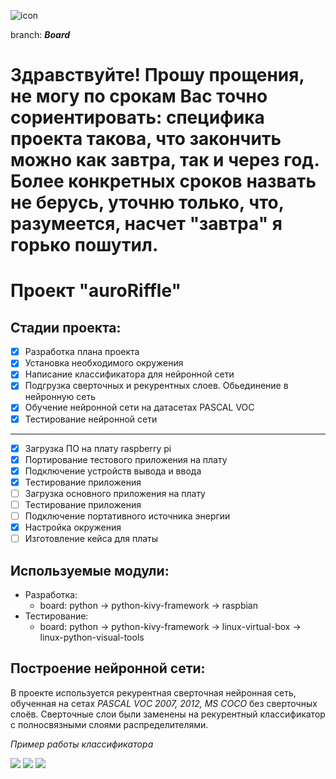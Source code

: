 ![icon](https://img.icons8.com/material/24/000000/raspberry-pi.png)

branch: ***Board***

# Здравствуйте! Прошу прощения, не могу по срокам Вас точно сориентировать: специфика проекта такова, что закончить можно как завтра, так и через год. Более конкретных сроков назвать не берусь, уточню только, что, разумеется, насчет "завтра" я горько пошутил.

# Проект "auroRiffle"

## Стадии проекта:
- [x] Разработка плана проекта
- [x] Установка необходимого окружения
- [x] Написание классификатора для нейронной сети
- [x] Подгрузка сверточных и рекурентных слоев. Обьединение в нейронную сеть
- [x] Обучение нейронной сети на датасетах PASCAL VOC
- [x] Тестирование нейронной сети
---
- [x] Загрузка ПО на плату raspberry pi
- [x] Портирование тестового приложения на плату
- [x] Подключение устройств вывода и ввода
- [x] Тестирование приложения
- [ ] Загрузка основного приложения на плату
- [ ] Тестирование приложения
- [ ] Подключение портативного источника энергии
- [x] Настройка окружения
- [ ] Изготовление кейса для платы

## Используемые модули:

* Разработка:
	* board: python -> python-kivy-framework -> raspbian
* Тестирование:
	* board: python -> python-kivy-framework -> linux-virtual-box -> linux-python-visual-tools

## Построение нейронной сети:

В проекте используется рекурентная сверточная нейронная сеть, обученная на сетах  *PASCAL VOC 2007, 2012, MS COCO* без сверточных слоёв. Сверточные слои были заменены на рекурентный классификатор с полносвязными слоями распределителями.

*Пример работы классификатора*

<img src="https://i.ibb.co/8YxSqd0/1.png">
<img src="https://i.ibb.co/VMD48gZ/2.png">
<img src="https://i.ibb.co/hYGCZ6s/3.png">
